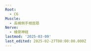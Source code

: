 ```yaml
---
Root:
  - C6
Muscle:
  - 長橈側手根屈筋
Nerve:
  - 橈骨神経
lastmod: '2025-03-09'
last_edited: 2025-02-27T00:00:00.000Z
---
```



